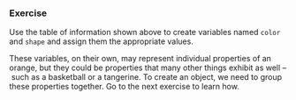 <!--{ ids:[174], language:'JavaScript', type:'workshop', order: 0, name:'A Simple Object', description:'Objects store data and functions in one location' } -->

### Exercise

Use the table of information shown above to create variables named `color` and `shape` and assign them the appropriate values.

These variables, on their own, may represent individual properties of an orange, but they could be properties that many other things exhibit as well – such as a basketball or a tangerine. To create an object, we need to group these properties together. Go to the next exercise to learn how.

